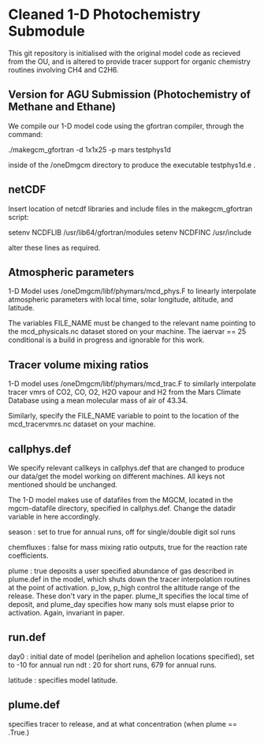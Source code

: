 # Cleaned 1-D Photochemistry Submodule 

This git repository is initialised with the original model code as recieved from the 
OU, and is altered to provide tracer support for organic chemistry routines involving
CH4 and C2H6. 

## Version for AGU Submission (Photochemistry of Methane and Ethane)

We compile our 1-D model code using the gfortran compiler, through the command:

./makegcm_gfortran -d 1x1x25 -p mars testphys1d

inside of the /oneDmgcm directory to produce the executable testphys1d.e .

## netCDF

Insert location of netcdf libraries and include files in the makegcm_gfortran script:

setenv NCDFLIB /usr/lib64/gfortran/modules
setenv NCDFINC /usr/include 

alter these lines as required.
 
## Atmospheric parameters

1-D Model uses /oneDmgcm/libf/phymars/mcd_phys.F to linearly interpolate atmospheric
parameters with local time, solar longitude, altitude, and latitude.

The variables FILE_NAME must be changed to the relevant name pointing to the mcd_physicals.nc
dataset stored on your machine. The iaervar == 25 conditional is a build in progress and 
ignorable for this work.

## Tracer volume mixing ratios

1-D model uses /oneDmgcm/libf/phymars/mcd_trac.F to similarly interpolate tracer vmrs of 
CO2, CO, O2, H2O vapour and H2 from the Mars Climate Database using a mean molecular mass
of air of 43.34.

Similarly, specify the FILE_NAME variable to point to the location of the mcd_tracervmrs.nc
dataset on your machine.

## callphys.def 

We specify relevant callkeys in callphys.def that are changed to produce our data/get the model
working on different machines. All keys not mentioned should be unchanged.

The 1-D model makes use of datafiles from the MGCM, located in the mgcm-datafile directory,
specified in callphys.def. Change the datadir variable in here accordingly.

season : set to true for annual runs, off for single/double digit sol runs

chemfluxes : false for mass mixing ratio outputs, true for the reaction rate coefficients.

plume : true deposits a user specified abundance of gas described in plume.def in the model, 
       which shuts down the tracer interpolation routines at the point of activation. p_low, 
       p_high control the altitude range of the release. These don't vary in the paper. plume_lt
       specifies the local time of deposit, and plume_day specifies how many sols must elapse 
       prior to activation. Again, invariant in paper.

## run.def

day0 : initial date of model (perihelion and aphelion locations specified), set to -10 for annual
       run
ndt : 20 for short runs, 679 for annual runs.

latitude : specifies model latitude.

## plume.def
specifies tracer to release, and at what concentration (when plume == .True.)
